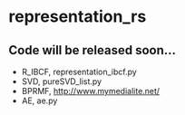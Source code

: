 # representation_rs
Code will be released soon...
----
* R_IBCF, representation_ibcf.py
* SVD, pureSVD_list.py
* BPRMF, http://www.mymedialite.net/
* AE, ae.py
